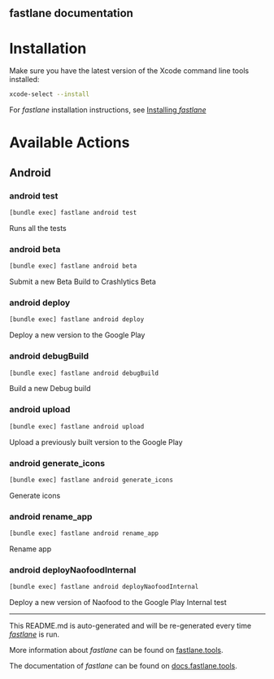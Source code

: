 fastlane documentation
----

# Installation

Make sure you have the latest version of the Xcode command line tools installed:

```sh
xcode-select --install
```

For _fastlane_ installation instructions, see [Installing _fastlane_](https://docs.fastlane.tools/#installing-fastlane)

# Available Actions

## Android

### android test

```sh
[bundle exec] fastlane android test
```

Runs all the tests

### android beta

```sh
[bundle exec] fastlane android beta
```

Submit a new Beta Build to Crashlytics Beta

### android deploy

```sh
[bundle exec] fastlane android deploy
```

Deploy a new version to the Google Play

### android debugBuild

```sh
[bundle exec] fastlane android debugBuild
```

Build a new Debug build

### android upload

```sh
[bundle exec] fastlane android upload
```

Upload a previously built version to the Google Play

### android generate_icons

```sh
[bundle exec] fastlane android generate_icons
```

Generate icons

### android rename_app

```sh
[bundle exec] fastlane android rename_app
```

Rename app

### android deployNaofoodInternal

```sh
[bundle exec] fastlane android deployNaofoodInternal
```

Deploy a new version of Naofood to the Google Play Internal test

----

This README.md is auto-generated and will be re-generated every time [_fastlane_](https://fastlane.tools) is run.

More information about _fastlane_ can be found on [fastlane.tools](https://fastlane.tools).

The documentation of _fastlane_ can be found on [docs.fastlane.tools](https://docs.fastlane.tools).
